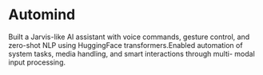 # Automind
Built a Jarvis-like AI assistant with voice commands, gesture control, and zero-shot NLP using HuggingFace transformers.Enabled automation of system tasks, media handling, and smart interactions through multi- modal input processing.
